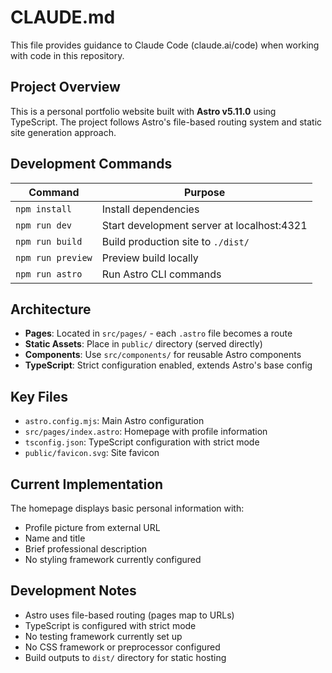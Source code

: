 # CLAUDE.md

This file provides guidance to Claude Code (claude.ai/code) when working with code in this repository.

## Project Overview

This is a personal portfolio website built with **Astro v5.11.0** using TypeScript. The project follows Astro's file-based routing system and static site generation approach.

## Development Commands

| Command | Purpose |
|---------|---------|
| `npm install` | Install dependencies |
| `npm run dev` | Start development server at localhost:4321 |
| `npm run build` | Build production site to `./dist/` |
| `npm run preview` | Preview build locally |
| `npm run astro` | Run Astro CLI commands |

## Architecture

- **Pages**: Located in `src/pages/` - each `.astro` file becomes a route
- **Static Assets**: Place in `public/` directory (served directly)
- **Components**: Use `src/components/` for reusable Astro components
- **TypeScript**: Strict configuration enabled, extends Astro's base config

## Key Files

- `astro.config.mjs`: Main Astro configuration
- `src/pages/index.astro`: Homepage with profile information
- `tsconfig.json`: TypeScript configuration with strict mode
- `public/favicon.svg`: Site favicon

## Current Implementation

The homepage displays basic personal information with:
- Profile picture from external URL
- Name and title
- Brief professional description
- No styling framework currently configured

## Development Notes

- Astro uses file-based routing (pages map to URLs)
- TypeScript is configured with strict mode
- No testing framework currently set up
- No CSS framework or preprocessor configured
- Build outputs to `dist/` directory for static hosting